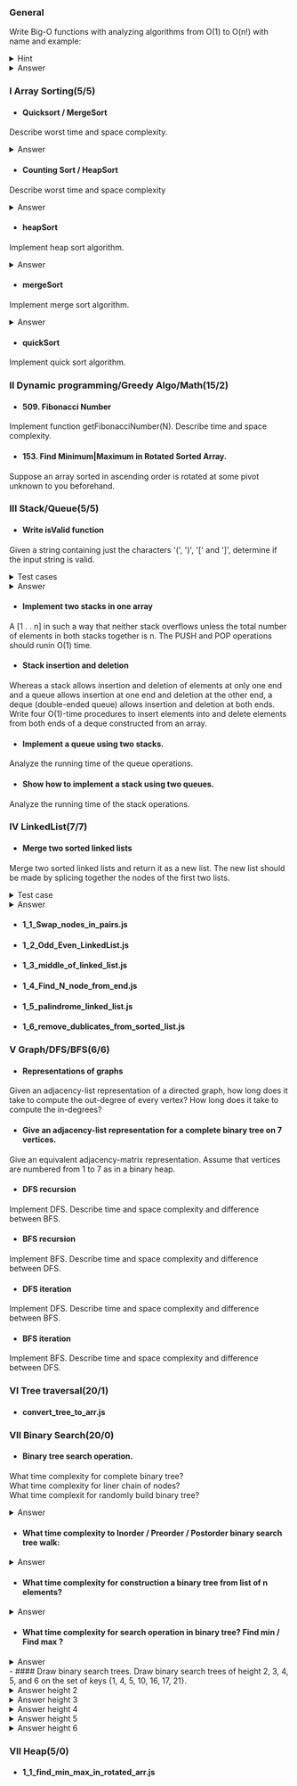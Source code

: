 ### General

Write Big-O functions with analyzing algorithms from O(1) to O(n!) with name and example:

<details>
 <summary>Hint</summary>

```
O(1)
O(log(n))
O( log(n) ^ c )
O(n)
O(nlogn)
O(n^2)
O(n^c)
O(c^n)
O(n!)
```
</details>

<details>
 <summary>Answer</summary>
 
 https://en.wikipedia.org/wiki/Big_O_notation
 
``` 
O(1) - constant time, example: Calcoperation; Determining if a binary number is even or odd;
O(log(n)) - logarithmic time, example: finding an item in a sorted array with a binary search;
O( log(n) ^ c ) - polylogarithmic time, example: Matrix chain ordering can be solved in polylogarithmic time on a parallel random-access machine;
O(n) - linear time, example: 	Finding an item in an unsorted list or in an unsorted array;
O(nlogn) - linearithmic, example: Heapsort, Mergesort;
O(n^2) - quadratic time, example: worst case Quick Sort;
O(n^c) - polynomial time, example: Tree-adjoining grammar parsing; maximum matching for bipartite graphs;
O(c^n) - exponential time, example: Finding the (exact) solution to the travelling salesman problem using dynamic programming, or simple Fibonacci sequence;
O(n!) - factorial time: Solving the travelling salesman problem via brute-force search;
```

</details>

### I Array Sorting(5/5)

- #### Quicksort / MergeSort
Describe worst time and space complexity.

<details>
 <summary>Answer</summary>

```
Quicksort O(n^2) / Space - O(logn)
Mergesort O(nlogn) / Space - O(n)
```
</details>

- #### Counting Sort / HeapSort
Describe worst time and space complexity

<details>
 <summary>Answer</summary>

```
Counting O(n+k) / Space - O(k)
HeapSort O(nlogn) / Space - O(1)
```
</details>

- #### heapSort
Implement heap sort algorithm.
<details>
 <summary>Answer</summary>

```js
function heapSort(arr) {
  const heapRoot = (i) => {
    const le = 2 * i + 1;
    const ri = 2 * i + 2;
    let max = (le < size && arr[le] > arr[i]) ? le : i;
    max = (ri < size && arr[ri] > arr[max]) ? ri : max;

    if (max != i) {
      swap(arr, i, max);
      heapRoot(max);
    }
  }

  let size = arr.length;
  for (let i = Math.floor(size / 2); i >= 0; i -= 1) {
    heapRoot(i);
  }

  for (let i = arr.length - 1; i > 0; i--) {
    swap(arr, 0, i); //Array swap by keyA & keyB
    size--;
    heapRoot(0);
  }
  return arr;
}
```

</details>

- #### mergeSort
Implement merge sort algorithm.

<details>
 <summary>Answer</summary>

```js
const mergeSort = (arr) => {
  if (arr.length < 2) {
    return arr;
  }

  const mid = parseInt(arr.length / 2),
  le = arr.slice(0, mid),
  ri = arr.slice(mid, arr.length);
  return recurstionMerge(mergeSort(le), mergeSort(ri));
}

const recurstionMerge = (le, ri) => {
  const res = [];

  while(le.length && ri.length) {
    res.push(le[0] < ri[0] ? le.shift() : ri.shift());
  }

  while(le.length) {
    res.push(le.shift());
  }

  while(ri.length) {
    res.push(ri.shift());
  }
  return res;
}

```
</details>

- #### quickSort
Implement quick sort algorithm.

### II Dynamic programming/Greedy Algo/Math(15/2)

- #### 509. Fibonacci Number
Implement function getFibonacciNumber(N). Describe time and space complexity.

- ####  153. Find Minimum|Maximum in Rotated Sorted Array.
Suppose an array sorted in ascending order is rotated at some pivot unknown to you beforehand.

### III Stack/Queue(5/5)

- #### Write isValid function
Given a string containing just the characters '(', ')', '[' and ']', determine if the input string is valid.

<details>
 <summary>Test cases</summary>

```js
console.log('It should return true', isValid('[()]()') === true ? 'PASS' : 'FAIL');
console.log('It should return true', isValid('[([[()]])]()') === true ? 'PASS' : 'FAIL');
console.log('It should return true', isValid('[([[())]])]()') === false ? 'PASS' : 'FAIL');
console.log('It should return true', isValid('[([[()]])]()]') === false ? 'PASS' : 'FAIL');
```

</details>

<details>
 <summary>Answer</summary>
 
```js
function isValid(str) {
  const options = {'(' : ')', '[' : ']'};
  const stack = [];
  for (c of str) {
    if (options[c]) {
      stack.push(options[c]);
    }
    else if (stack.length === 0 || stack.pop() !== c) {
      return false;
    }
  }
  return stack.length === 0;
}
```

</details>

- #### Implement two stacks in one array
A [1 . . n] in such a way that neither stack overflows unless
the total number of elements in both stacks together is n. The PUSH and POP operations should runin O(1) time.

- #### Stack insertion and deletion
Whereas a stack allows insertion and deletion of elements at only one end and a queue allows insertion at one end and deletion at the other end, a deque (double-ended queue) allows insertion and deletion at both ends. Write four O(1)-time procedures to insert elements into and delete elements from both ends of a deque constructed from an array.

- #### Implement a queue using two stacks.
Analyze the running time of the queue operations.

- #### Show how to implement a stack using two queues.
Analyze the running time of the stack operations.

### IV LinkedList(7/7)

- #### Merge two sorted linked lists
Merge two sorted linked lists and return it as a new list. The new list should be made by splicing together the nodes of the first two lists.

<details>
 <summary>Test case</summary>

```js
const TEST_LINKED_LIST_1 = new Node(null, -1);
[1,2,3,4,5].reverse().map(el => TEST_LINKED_LIST_1.next = new Node(TEST_LINKED_LIST_1.next, el));

const TEST_LINKED_LIST_2 = new Node(null, -1);
[6,7,8,9,10].reverse().map(el => TEST_LINKED_LIST_2.next = new Node(TEST_LINKED_LIST_2.next, el));

console.log('It should return merged linked list', conmergeTwoLists(TEST_LINKED_LIST_1, TEST_LINKED_LIST_2));
```
</details>

<details>
 <summary>Answer</summary>

```js
const mergeTwoLists = (l1, l2) => {
  let mergedLinkedListHead = {val: -1, next: null};
  let runner = mergedLinkedListHead;

  while (l1 && l2) {
    if (l1.val > l2.val) {
      runner.next = l2;
      l2 = l2.next;
    }
    else {
      runner.next = l1;
      l1 = l1.next;
    }
    runner = runner.next;
  }
  // For case if l1 already empty, but l2 is not
  runner.next = l1 || l2;
  return mergedLinkedListHead.next;
}

class Node() {
  constructor(nextNode, value) {
    this.next = nextNode;
    this.value = value;
  }
}
```

</details>


- #### 1_1_Swap_nodes_in_pairs.js
- #### 1_2_Odd_Even_LinkedList.js
- #### 1_3_middle_of_linked_list.js
- #### 1_4_Find_N_node_from_end.js
- #### 1_5_palindrome_linked_list.js
- #### 1_6_remove_dublicates_from_sorted_list.js

### V Graph/DFS/BFS(6/6)

- #### Representations of graphs
Given an adjacency-list representation of a directed graph, how long does it take to compute the out-degree of every vertex? How long does it take to compute the in-degrees?
- #### Give an adjacency-list representation for a complete binary tree on 7 vertices.
Give an equivalent adjacency-matrix representation. Assume that vertices are numbered from 1 to 7 as in a binary heap.
- #### DFS recursion
Implement DFS. Describe time and space complexity and difference between BFS.
- #### BFS recursion
Implement BFS. Describe time and space complexity and difference between DFS.
- #### DFS iteration
Implement DFS. Describe time and space complexity and difference between BFS.
- #### BFS iteration
Implement BFS. Describe time and space complexity and difference between DFS.

### VI Tree traversal(20/1)
- #### convert_tree_to_arr.js
### VII Binary Search(20/0)
- #### Binary tree search operation.

What time complexity for complete binary tree? <br/>
What time complexity for liner chain of nodes? <br/>
What time complexit for randomly build binary tree? <br/>

<details>
 <summary>Answer</summary>
 
  - complete binary tree O (lg n)
  - liner chain of nodes O (n)
  - randomly build binary tree O (lg n)
</details>

- #### What time complexity to Inorder / Preorder / Postorder binary search tree walk:
<details>
 <summary>Answer</summary> 
 O (n)
</details>

- #### What time complexity for construction a binary tree from list of n elements?
<details>
 <summary>Answer</summary> 
 For constructing a binary tree from the list of n elements takes O(n log n) time for worst case
</details>

- #### What time complexity for search operation in binary tree? Find min / Find max ?
<details>
 <summary>Answer</summary> 
 Search operation O(h), where h is height of the tree <br/>
 Find min / Find max - O(h)
</details>   
- #### Draw binary search trees.
Draw binary search trees of height 2, 3, 4, 5, and 6 on the set of keys {1, 4, 5, 10, 16, 17, 21}.
<details>
 <summary>Answer height 2</summary>

```js
/* height 2
 *
 *        10 
 *       /   \
 *      4     17
 *     / \   /  \
 *    1   5  16  21
 */
```

</details>


<details>
 <summary>Answer height 3</summary>

```js
/* height 3
 *
 *        10 
 *       /   \
 *      5     17
 *     /     /  \
 *    4     16  21
 *   /
 *  1
 */
```

</details>

<details>
 <summary>Answer height 4</summary>

```js
/* height 4
 *
 *        10 
 *       /   \
 *      5     17
 *     /     /  \
 *    4     16  21
 *   /
 *  1
 */
```

</details>

<details>
 <summary>Answer height 5</summary>

```js
/* height 5
 *
 *              21
 *             /  \
 *            16   17
 *           /
 *          10
 *         /
 *        5
 *       /
 *      4
 *     /
 *    1
 */
```

</details>

<details>
 <summary>Answer height 6</summary>

```js
/* height 6
 *
 *                17
 *               /
 *              21
 *             /
 *            16
 *           /
 *          10
 *         /
 *        5
 *       /
 *      4
 *     /
 *    1
 */
```

</details>
  
### VII Heap(5/0)
- #### 1_1_find_min_max_in_rotated_arr.js
